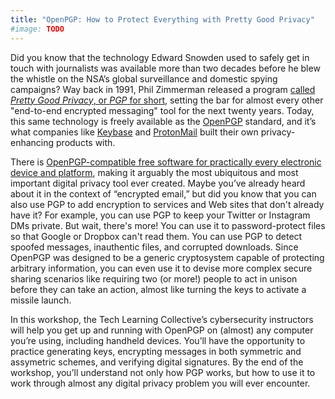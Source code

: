 ```yaml
---
title: "OpenPGP: How to Protect Everything with Pretty Good Privacy"
#image: TODO
---
```


Did you know that the technology Edward Snowden used to safely get in touch with journalists was available more than two decades before he blew the whistle on the NSA&rsquo;s global surveillance and domestic spying campaigns? Way back in 1991, Phil Zimmerman released a program [called *Pretty Good Privacy*, or *PGP* for short](https://en.wikipedia.org/wiki/Pretty_Good_Privacy), setting the bar for almost every other "end-to-end encrypted messaging" tool for the next twenty years. Today, this same technology is freely available as the [OpenPGP](https://openpgp.org/) standard, and it&rsquo;s what companies like [Keybase](https://keybase.io/) and [ProtonMail](https://protonmail.com/) built their own privacy-enhancing products with.

There is [OpenPGP-compatible free software for practically every electronic device and platform](https://prism-break.org/en/protocols/gpg/), making it arguably the most ubiquitous and most important digital privacy tool ever created. Maybe you&rsquo;ve already heard about it in the context of &ldquo;encrypted email,&rdquo; but did you know that you can also use PGP to add encryption to services and Web sites that don't already have it? For example, you can use PGP to keep your Twitter or Instagram DMs private. But wait, there's more! You can use it to password-protect files so that Google or Dropbox can't read them. You can use PGP to detect spoofed messages, inauthentic files, and corrupted downloads. Since OpenPGP was designed to be a generic cryptosystem capable of protecting arbitrary information, you can even use it to devise more complex secure sharing scenarios like requiring two (or more!) people to act in unison before they can take an action, almost like turning the keys to activate a missile launch.

In this workshop, the Tech Learning Collective&rsquo;s cybersecurity instructors will help you get up and running with OpenPGP on (almost) any computer you&rsquo;re using, including handheld devices. You&rsquo;ll have the opportunity to practice generating keys, encrypting messages in both symmetric and assymetric schemes, and verifying digital signatures. By the end of the workshop, you&rsquo;ll understand not only how PGP works, but how to use it to work through almost any digital privacy problem you will ever encounter.
